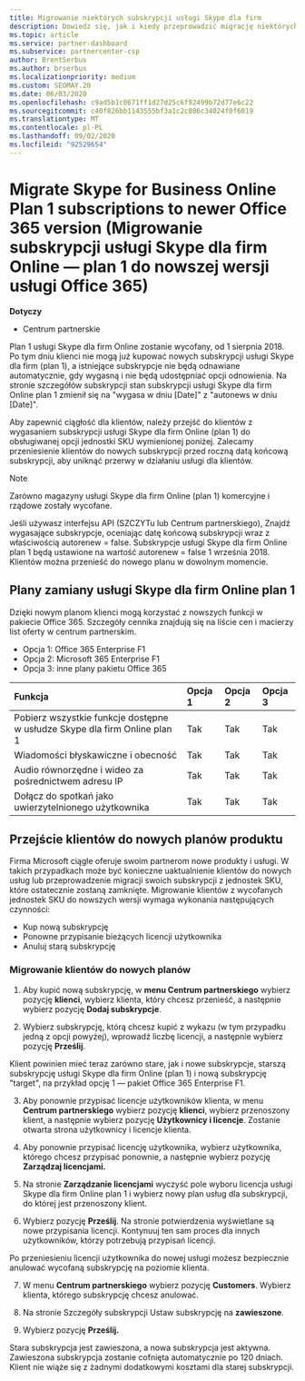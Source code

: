 ```yaml
---
title: Migrowanie niektórych subskrypcji usługi Skype dla firm
description: Dowiedz się, jak i kiedy przeprowadzić migrację niektórych klientów z wygasaniem subskrypcji usługi Skype dla firm Online (plan 1) do nowych wersji pakietu Office 365.
ms.topic: article
ms.service: partner-dashboard
ms.subservice: partnercenter-csp
author: BrentSerbus
ms.author: brserbus
ms.localizationpriority: medium
ms.custom: SEOMAY.20
ms.date: 06/03/2020
ms.openlocfilehash: c9ad5b1c0671ff1d27d25c6f92499b72d77e6c22
ms.sourcegitcommit: c40f826bb1143555bf3a1c2c806c34024f0f6019
ms.translationtype: MT
ms.contentlocale: pl-PL
ms.lasthandoff: 09/02/2020
ms.locfileid: "92529654"
---
```

# <a name="migrate-skype-for-business-online-plan-1-subscriptions-to-newer-office-365-versions"></a>Migrate Skype for Business Online Plan 1 subscriptions to newer Office 365 version (Migrowanie subskrypcji usługi Skype dla firm Online — plan 1 do nowszej wersji usługi Office 365)

**Dotyczy**

- Centrum partnerskie

Plan 1 usługi Skype dla firm Online zostanie wycofany, od 1 sierpnia 2018. Po tym dniu klienci nie mogą już kupować nowych subskrypcji usługi Skype dla firm (plan 1), a istniejące subskrypcje nie będą odnawiane automatycznie, gdy wygasną i nie będą udostępniać opcji odnowienia. Na stronie szczegółów subskrypcji stan subskrypcji usługi Skype dla firm Online plan 1 zmienił się na "wygasa w dniu [Date]" z "autonews w dniu [Date]".  

Aby zapewnić ciągłość dla klientów, należy przejść do klientów z wygasaniem subskrypcji usługi Skype dla firm Online (plan 1) do obsługiwanej opcji jednostki SKU wymienionej poniżej. Zalecamy przeniesienie klientów do nowych subskrypcji przed roczną datą końcową subskrypcji, aby uniknąć przerwy w działaniu usługi dla klientów. 

>[!NOTE]
>Zarówno magazyny usługi Skype dla firm Online (plan 1) komercyjne i rządowe zostały wycofane.

Jeśli używasz interfejsu API (SZCZYTu lub Centrum partnerskiego), Znajdź wygasające subskrypcje, oceniając datę końcową subskrypcji wraz z właściwością autorenew = false. Subskrypcje usługi Skype dla firm Online plan 1 będą ustawione na wartość autorenew = false 1 września 2018. Klientów można przenieść do nowego planu w dowolnym momencie. 

## <a name="skype-for-business-online-plan-1-replacement-plans"></a>Plany zamiany usługi Skype dla firm Online plan 1

Dzięki nowym planom klienci mogą korzystać z nowszych funkcji w pakiecie Office 365. Szczegóły cennika znajdują się na liście cen i macierzy list oferty w centrum partnerskim. 

- Opcja 1: Office 365 Enterprise F1
- Opcja 2: Microsoft 365 Enterprise F1
- Opcja 3: inne plany pakietu Office 365

|**Funkcja**    |**Opcja 1**   |**Opcja 2**   |**Opcja 3**   |
|:-----------------|:-----------------|:-------------|:------------|
|Pobierz wszystkie funkcje dostępne w usłudze Skype dla firm Online plan 1|Tak   |Tak   |Tak   |
|Wiadomości błyskawiczne i obecność |Tak   |Tak   |Tak   |
|Audio równorzędne i wideo za pośrednictwem adresu IP|Tak   |Tak   |Tak   
|Dołącz do spotkań jako uwierzytelnionego użytkownika| Tak   |Tak   |Tak   |

## <a name="transition-customers-to-new-product-plans"></a>Przejście klientów do nowych planów produktu

Firma Microsoft ciągle oferuje swoim partnerom nowe produkty i usługi. W takich przypadkach może być konieczne uaktualnienie klientów do nowych usług lub przeprowadzenie migracji swoich subskrypcji z jednostek SKU, które ostatecznie zostaną zamknięte. Migrowanie klientów z wycofanych jednostek SKU do nowszych wersji wymaga wykonania następujących czynności:

- Kup nową subskrypcję
- Ponowne przypisanie bieżących licencji użytkownika
- Anuluj starą subskrypcję

### <a name="migrate-your-customers-to-new-plans"></a>Migrowanie klientów do nowych planów

1. Aby kupić nową subskrypcję, w **menu Centrum partnerskiego** wybierz pozycję **klienci**, wybierz klienta, który chcesz przenieść, a następnie wybierz pozycję **Dodaj subskrypcje**.

2. Wybierz subskrypcję, którą chcesz kupić z wykazu (w tym przypadku jedną z opcji powyżej), wprowadź liczbę licencji, a następnie wybierz pozycję **Prześlij**. 

Klient powinien mieć teraz zarówno stare, jak i nowe subskrypcje, starszą subskrypcję usługi Skype dla firm Online (plan 1) i nową subskrypcję "target", na przykład opcję 1 — pakiet Office 365 Enterprise F1.

3. Aby ponownie przypisać licencje użytkowników klienta, w menu **Centrum partnerskiego** wybierz pozycję **klienci**, wybierz przenoszony klient, a następnie wybierz pozycję **Użytkownicy i licencje**. Zostanie otwarta strona użytkownicy i licencje klienta.

4. Aby ponownie przypisać licencję użytkownika, wybierz użytkownika, którego chcesz przypisać ponownie, a następnie wybierz pozycję **Zarządzaj licencjami.**

5. Na stronie **Zarządzanie licencjami** wyczyść pole wyboru licencja usługi Skype dla firm Online plan 1 i wybierz nowy plan usług dla subskrypcji, do której jest przenoszony klient.

6. Wybierz pozycję **Prześlij**. Na stronie potwierdzenia wyświetlane są nowe przypisania licencji. Kontynuuj ten sam proces dla innych użytkowników, którzy potrzebują przypisań licencji.

Po przeniesieniu licencji użytkownika do nowej usługi możesz bezpiecznie anulować wycofaną subskrypcję na poziomie klienta.

7. W menu **Centrum partnerskiego** wybierz pozycję **Customers**. Wybierz klienta, którego subskrypcję chcesz anulować.

8. Na stronie Szczegóły subskrypcji Ustaw subskrypcję na **zawieszone**.

9. Wybierz pozycję **Prześlij.**

Stara subskrypcja jest zawieszona, a nowa subskrypcja jest aktywna. Zawieszona subskrypcja zostanie cofnięta automatycznie po 120 dniach. Klient nie wiąże się z żadnymi dodatkowymi kosztami dla starej subskrypcji.

